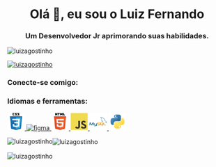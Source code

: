 <h1 align="center">Olá 👋, eu sou o Luiz Fernando</h1>
<h3 align="center">Um Desenvolvedor Jr aprimorando suas habilidades.</h3>

<p align="left"> <img src="https://komarev.com/ghpvc/?username=luizagostinho&label=Profile%20views&color=0e75b6&style=flat" alt="luizagostinho" /> </p>

<p align="left"> <a href="https://github.com/ryo-ma/github-profile-trophy"><img src="https://github-profile-trophy.vercel.app/?username=luizagostinho" alt="luizagostinho" /></a> </p>

<h3 align="left">Conecte-se comigo:</h3>
<p align="left">
</p>

<h3 align="left">Idiomas e ferramentas:</h3>
<p alinhar="esquerda"> <a href="https://www.w3schools.com/css/" target="_blank" rel="noreferrer"> <img src="https://raw.githubusercontent.com/devicons/devicon/master/icons/css3/css3-original-wordmark.svg" alt="css3" width="40" height="40"/> </a> <a href="https://www.figma.com/" target="_blank" rel="noreferrer"> <img src="https://www.vectorlogo.zone/logos/figma/figma-icon.svg" alt="figma" width="40" height="40"/> </a> <a href="https://www.w3.org/html/" target="_blank" rel="noreferrer"> <img src="https://raw.githubusercontent.com/devicons/devicon/master/icons/html5/html5-original-wordmark.svg" alt="html5" width="40" height="40"/> </a> <a href="https://developer.mozilla.org/en-US/docs/Web/JavaScript" target="_blank" rel="noreferrer"> <img src="https://raw.githubusercontent.com/devicons/devicon/master/icons/javascript/javascript-original.svg" alt="javascript" width="40" height="40"/> </a> <a href="https://www.mysql.com/" target="_blank" rel="noreferrer"> <img src="https://raw.githubusercontent.com/devicons/devicon/master/icons/mysql/mysql-original-wordmark.svg" alt="mysql" width="40" height="40"/> </a> <a href="https://www.python.org" target="_blank" rel="noreferrer"> <img src="https://raw.githubusercontent.com/devicons/devicon/master/icons/python/python-original.svg" alt="python" width="40" height="40"/> </a> </p>

<p><img align="left" src="https://github-readme-stats.vercel.app/api/top-langs?username=luizagostinho&show_icons=true&locale=en&layout=compact" alt="luizagostinho" /></p>

<p> <img align="center" src="https://github-readme-stats.vercel.app/api?username=luizagostinho&show_icons=true&locale=en" alt="luizagostinho" /></p>

<p><img align="center" src="https://github-readme-streak-stats.herokuapp.com/?user=luizagostinho&" alt="luizagostinho" /></p>
